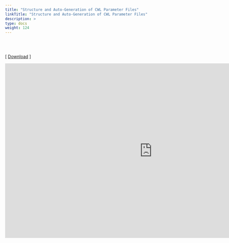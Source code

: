 ```yaml
---
title: "Structure and Auto-Generation of CWL Parameter Files"
linkTitle: "Structure and Auto-Generation of CWL Parameter Files"
description: >
type: docs
weight: 124
---
```


<br></br>

[ [Download](https://docs.google.com/presentation/d/1Pv-CcWdo1bzF_nSiq1TummElIRalOjY07qgXdrpCUbQ/edit?usp=sharing) ]

<iframe src="https://docs.google.com/presentation/d/e/2PACX-1vRIuEihxRVxykst-jEEpO2VM6i1qs76HDtDYX-geAHW-GyEG3Es0TZZGGxHUAm_sYb25S5GogFgo2m1/embed?start=false&loop=false&delayms=60000" frameborder="0" width="960" height="569" allowfullscreen="true" mozallowfullscreen="true" webkitallowfullscreen="true"></iframe>




